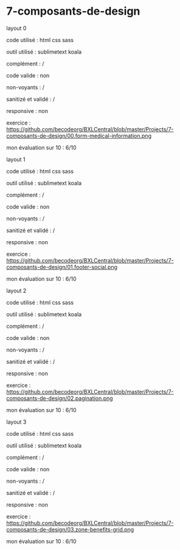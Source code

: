 # 7-composants-de-design

layout 0

code utilisé : html css sass

outil utilisé : sublimetext koala

complément : /

code valide : non

non-voyants : /

sanitizé et validé : /

responsive : non

exercice : https://github.com/becodeorg/BXLCentral/blob/master/Projects/7-composants-de-design/00.form-medical-information.png

mon évaluation sur 10 : 6/10

layout 1

code utilisé : html css sass

outil utilisé : sublimetext koala

complément : /

code valide : non

non-voyants : /

sanitizé et validé : /

responsive : non

exercice : https://github.com/becodeorg/BXLCentral/blob/master/Projects/7-composants-de-design/01.footer-social.png

mon évaluation sur 10 : 6/10

layout 2

code utilisé : html css sass

outil utilisé : sublimetext koala

complément : /

code valide : non

non-voyants : /

sanitizé et validé : /

responsive : non

exercice : https://github.com/becodeorg/BXLCentral/blob/master/Projects/7-composants-de-design/02.pagination.png

mon évaluation sur 10 : 6/10

layout 3

code utilisé : html css sass

outil utilisé : sublimetext koala

complément : /

code valide : non

non-voyants : /

sanitizé et validé : /

responsive : non

exercice : https://github.com/becodeorg/BXLCentral/blob/master/Projects/7-composants-de-design/03.zone-benefits-grid.png

mon évaluation sur 10 : 6/10